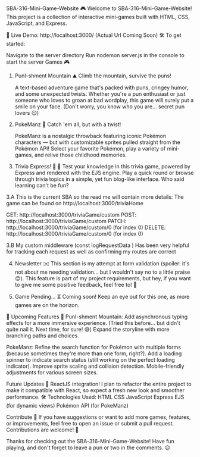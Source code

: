 SBA-316-Mini-Game-Website 🎮
Welcome to SBA-316-Mini-Game-Website!
This project is a collection of interactive mini-games built with HTML, CSS, JavaScript, and Express.

🚀 Live Demo: http://localhost:3000/ (Actual Url Coming Soon)
🛠 To get started:

Navigate to the server directory
Run nodemon server.js in the console to start the server
Games 🎮

1. PunI-shment Mountain ⛰️
   Climb the mountain, survive the puns!

   A text-based adventure game that's packed with puns, cringey humor, and some unexpected twists. Whether you're a pun enthusiast or just someone who loves to groan at bad wordplay, this game will surely put a smile on your face. (Don't worry, you know who you are... secret pun lovers 😉)

2. PokeManz 🐾
   Catch 'em all, but with a twist!

   PokeManz is a nostalgic throwback featuring iconic Pokémon characters — but with customizable sprites pulled straight from the Pokémon API! Select your favorite Pokémon, play a variety of mini-games, and relive those childhood memories.

3. Trivia Express! 🧠 🚅
   Test your knowledge in this trivia game, powered by Express and rendered with the EJS engine. Play a quick round or browse through trivia topics in a simple, yet fun blog-like interface. Who said learning can't be fun?

3.A This is the current SBA so the read me will contain more details:
The game can be found on http://localhost:3000/triviaHome

GET: http://localhost:3000/triviaGame/custom
POST: http://localhost:3000/triviaGame/custom
PATCH: http://localhost:3000/triviaGame/custom/0 (for index 0)
DELETE: http://localhost:3000/triviaGame/custom/0 (for index 0)

3.B My custom middleware (const logRequestData )
Has been very helpful for tracking each request as well as confirming my routes are correct

4. Newsletter ✉️
   This section is my attempt at form validation (spoiler: it's not about me needing validation... but I wouldn't say no to a little praise 😊). This feature is part of my project requirements, but hey, if you want to give me some positive feedback, feel free to! 💌

5. Game Pending... ⏳
   Coming soon! Keep an eye out for this one, as more games are on the horizon.

🚧 Upcoming Features 🚧
PunI-shment Mountain:
Add asynchronous typing effects for a more immersive experience. (Tried this before... but didn't quite nail it. Next time, for sure! 😅)
Expand the storyline with more branching paths and choices.

PokeManz:
Refine the search function for Pokémon with multiple forms (because sometimes they're more than one form, right?).
Add a loading spinner to indicate search status (still working on the perfect loading indicator).
Improve sprite scaling and collision detection.
Mobile-friendly adjustments for various screen sizes.

Future Updates 🔮
ReactJS integration! I plan to refactor the entire project to make it compatible with React, so expect a fresh new look and smoother performance.
🛠 Technologies Used:
HTML
CSS
JavaScript
Express
EJS (for dynamic views)
Pokémon API (for PokeManz)

Contribute 📝
If you have suggestions or want to add more games, features, or improvements, feel free to open an issue or submit a pull request. Contributions are welcome! 🚀

Thanks for checking out the SBA-316-Mini-Game-Website! Have fun playing, and don't forget to leave a pun or two in the comments. 😉
